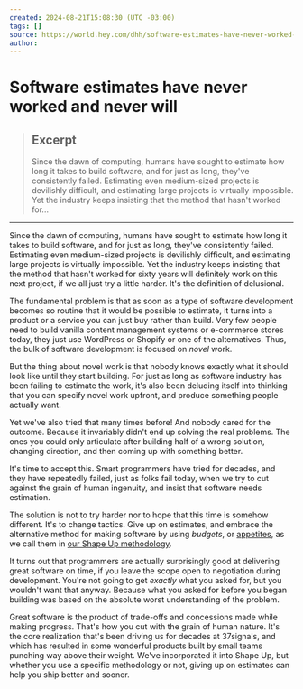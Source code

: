 ```yaml
---
created: 2024-08-21T15:08:30 (UTC -03:00)
tags: []
source: https://world.hey.com/dhh/software-estimates-have-never-worked-and-never-will-a41a9c71?utm_source=tldrnewsletter
author: 
---
```


# Software estimates have never worked and never will

> ## Excerpt
> Since the dawn of computing, humans have sought to estimate how long it takes to build software, and for just as long, they've consistently failed. Estimating even medium-sized projects is devilishly difficult, and estimating large projects is virtually impossible. Yet the industry keeps insisting that the method that hasn't worked for...

---
Since the dawn of computing, humans have sought to estimate how long it takes to build software, and for just as long, they've consistently failed. Estimating even medium-sized projects is devilishly difficult, and estimating large projects is virtually impossible. Yet the industry keeps insisting that the method that hasn't worked for sixty years will definitely work on this next project, if we all just try a little harder. It's the definition of delusional.

The fundamental problem is that as soon as a type of software development becomes so routine that it would be possible to estimate, it turns into a product or a service you can just buy rather than build. Very few people need to build vanilla content management systems or e-commerce stores today, they just use WordPress or Shopify or one of the alternatives. Thus, the bulk of software development is focused on _novel_ work.

But the thing about novel work is that nobody knows exactly what it should look like until they start building. For just as long as software industry has been failing to estimate the work, it's also been deluding itself into thinking that you can specify novel work upfront, and produce something people actually want.

Yet we've also tried that many times before! And nobody cared for the outcome. Because it invariably didn't end up solving the real problems. The ones you could only articulate after building half of a wrong solution, changing direction, and then coming up with something better.

It's time to accept this. Smart programmers have tried for decades, and they have repeatedly failed, just as folks fail today, when we try to cut against the grain of human ingenuity, and insist that software needs estimation.

The solution is not to try harder nor to hope that this time is somehow different. It's to change tactics. Give up on estimates, and embrace the alternative method for making software by using _budgets_, or [appetites](https://basecamp.com/shapeup/1.2-chapter-03#setting-the-appetite), as we call them in [our Shape Up methodology](https://basecamp.com/shapeup).

It turns out that programmers are actually surprisingly good at delivering great software on time, if you leave the scope open to negotiation during development. You're not going to get _exactly_ what you asked for, but you wouldn't want that anyway. Because what you asked for before you began building was based on the absolute worst understanding of the problem.

Great software is the product of trade-offs and concessions made while making progress. That's how you cut with the grain of human nature. It's the core realization that's been driving us for decades at 37signals, and which has resulted in some wonderful products built by small teams punching way above their weight. We've incorporated it into Shape Up, but whether you use a specific methodology or not, giving up on estimates can help you ship better and sooner.
